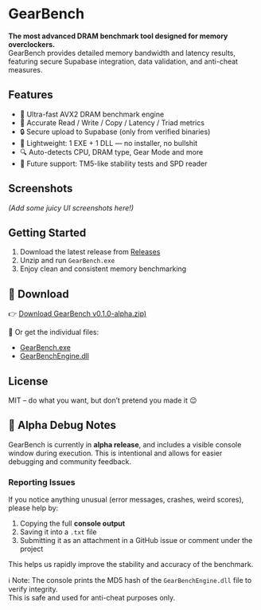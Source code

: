 # GearBench

**The most advanced DRAM benchmark tool designed for memory overclockers.**  
GearBench provides detailed memory bandwidth and latency results, featuring secure Supabase integration, data validation, and anti-cheat measures.

## Features

- 🚀 Ultra-fast AVX2 DRAM benchmark engine
- 🧠 Accurate Read / Write / Copy / Latency / Triad metrics
- 🔒 Secure upload to Supabase (only from verified binaries)
- 💾 Lightweight: 1 EXE + 1 DLL — no installer, no bullshit
- 🔍 Auto-detects CPU, DRAM type, Gear Mode and more
- 🧪 Future support: TM5-like stability tests and SPD reader

## Screenshots

*(Add some juicy UI screenshots here!)*

## Getting Started

1. Download the latest release from [Releases](https://github.com/baryka007/GearBench/releases)
2. Unzip and run `GearBench.exe`
3. Enjoy clean and consistent memory benchmarking

## 🔽 Download

👉 [Download GearBench v0.1.0-alpha.zip)](https://github.com/Baryka007/GearBench/releases/download/v0.1.0-alpha/GearBench.v0.1.0-alpha.zip)

💾 Or get the individual files:
- [GearBench.exe](https://github.com/Baryka007/GearBench/releases/download/v0.1.0-alpha/GearBench.exe)
- [GearBenchEngine.dll](https://github.com/Baryka007/GearBench/releases/download/v0.1.0-alpha/GearBenchEngine.dll)


## License

MIT – do what you want, but don’t pretend you made it 😉



## 🧪 Alpha Debug Notes

GearBench is currently in **alpha release**, and includes a visible console window during execution. This is intentional and allows for easier debugging and community feedback.

### Reporting Issues

If you notice anything unusual (error messages, crashes, weird scores), please help by:

1. Copying the full **console output**  
2. Saving it into a `.txt` file  
3. Submitting it as an attachment in a GitHub issue or comment under the project

This helps us rapidly improve the stability and accuracy of the benchmark.

ℹ️ Note: The console prints the MD5 hash of the `GearBenchEngine.dll` file to verify integrity.  
This is safe and used for anti-cheat purposes only.
